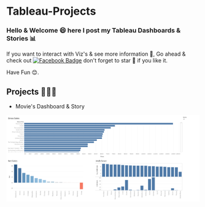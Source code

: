 # Tableau-Projects
### Hello & Welcome 😄  here I post my Tableau Dashboards & Stories 📊
If you want to interact with Viz's & see more information 🧐, Go ahead & check out [![Facebook Badge](https://img.shields.io/badge/-MyWebsite-%231877F2.svg?&style=flat-square&logoColor=white&link=https://developer-folio-iota.vercel.app/)](https://developer-folio-iota.vercel.app/)  don't forget to star 🌟 if you like it.

Have Fun 😊.


## Projects 🧑🏻‍💻
- Movie's Dashboard & Story 
 <img src="Movie Dashboard.png"/>
